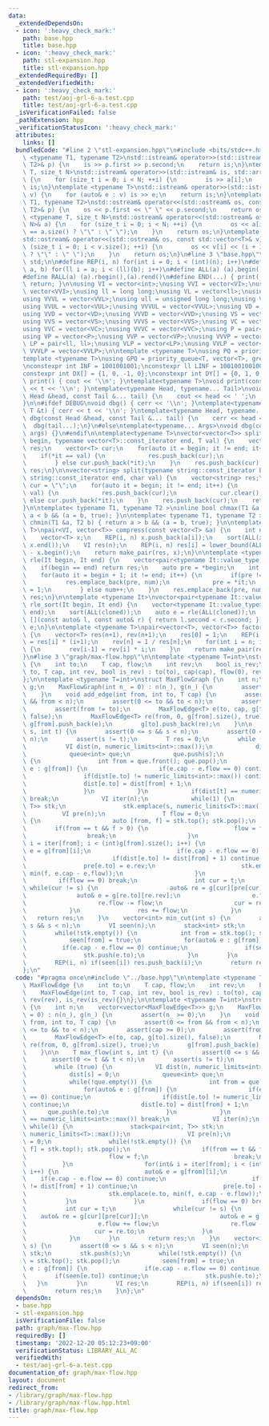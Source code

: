 ```yaml
---
data:
  _extendedDependsOn:
  - icon: ':heavy_check_mark:'
    path: base.hpp
    title: base.hpp
  - icon: ':heavy_check_mark:'
    path: stl-expansion.hpp
    title: stl-expansion.hpp
  _extendedRequiredBy: []
  _extendedVerifiedWith:
  - icon: ':heavy_check_mark:'
    path: test/aoj-grl-6-a.test.cpp
    title: test/aoj-grl-6-a.test.cpp
  _isVerificationFailed: false
  _pathExtension: hpp
  _verificationStatusIcon: ':heavy_check_mark:'
  attributes:
    links: []
  bundledCode: "#line 2 \"stl-expansion.hpp\"\n#include <bits/stdc++.h>\n\ntemplate\
    \ <typename T1, typename T2>\nstd::istream& operator>>(std::istream& is, std::pair<T1,\
    \ T2>& p) {\n    is >> p.first >> p.second;\n    return is;\n}\ntemplate <typename\
    \ T, size_t N>\nstd::istream& operator>>(std::istream& is, std::array<T, N>& a)\
    \ {\n    for (size_t i = 0; i < N; ++i) {\n        is >> a[i];\n    }\n    return\
    \ is;\n}\ntemplate <typename T>\nstd::istream& operator>>(std::istream& is, std::vector<T>&\
    \ v) {\n    for (auto& e : v) is >> e;\n    return is;\n}\ntemplate <typename\
    \ T1, typename T2>\nstd::ostream& operator<<(std::ostream& os, const std::pair<T1,\
    \ T2>& p) {\n    os << p.first << \" \" << p.second;\n    return os;\n}\ntemplate\
    \ <typename T, size_t N>\nstd::ostream& operator<<(std::ostream& os, const std::array<T,\
    \ N>& a) {\n    for (size_t i = 0; i < N; ++i) {\n        os << a[i] << (i + 1\
    \ == a.size() ? \"\" : \" \");\n    }\n    return os;\n}\ntemplate <typename T>\n\
    std::ostream& operator<<(std::ostream& os, const std::vector<T>& v) {\n    for\
    \ (size_t i = 0; i < v.size(); ++i) {\n        os << v[i] << (i + 1 == v.size()\
    \ ? \"\" : \" \");\n    }\n    return os;\n}\n#line 3 \"base.hpp\"\nusing namespace\
    \ std;\n\n#define REP(i, n) for(int i = 0; i < (int)(n); i++)\n#define FOR(i,\
    \ a, b) for(ll i = a; i < (ll)(b); i++)\n#define ALL(a) (a).begin(),(a).end()\n\
    #define RALL(a) (a).rbegin(),(a).rend()\n#define END(...) { print(__VA_ARGS__);\
    \ return; }\n\nusing VI = vector<int>;\nusing VVI = vector<VI>;\nusing VVVI =\
    \ vector<VVI>;\nusing ll = long long;\nusing VL = vector<ll>;\nusing VVL = vector<VL>;\n\
    using VVVL = vector<VVL>;\nusing ull = unsigned long long;\nusing VUL = vector<ull>;\n\
    using VVUL = vector<VUL>;\nusing VVVUL = vector<VVUL>;\nusing VD = vector<double>;\n\
    using VVD = vector<VD>;\nusing VVVD = vector<VVD>;\nusing VS = vector<string>;\n\
    using VVS = vector<VS>;\nusing VVVS = vector<VVS>;\nusing VC = vector<char>;\n\
    using VVC = vector<VC>;\nusing VVVC = vector<VVC>;\nusing P = pair<int, int>;\n\
    using VP = vector<P>;\nusing VVP = vector<VP>;\nusing VVVP = vector<VVP>;\nusing\
    \ LP = pair<ll, ll>;\nusing VLP = vector<LP>;\nusing VVLP = vector<VLP>;\nusing\
    \ VVVLP = vector<VVLP>;\n\ntemplate <typename T>\nusing PQ = priority_queue<T>;\n\
    template <typename T>\nusing GPQ = priority_queue<T, vector<T>, greater<T>>;\n\
    \nconstexpr int INF = 1001001001;\nconstexpr ll LINF = 1001001001001001001ll;\n\
    constexpr int DX[] = {1, 0, -1, 0};\nconstexpr int DY[] = {0, 1, 0, -1};\n\nvoid\
    \ print() { cout << '\\n'; }\ntemplate<typename T>\nvoid print(const T &t) { cout\
    \ << t << '\\n'; }\ntemplate<typename Head, typename... Tail>\nvoid print(const\
    \ Head &head, const Tail &... tail) {\n    cout << head << ' ';\n    print(tail...);\n\
    }\n\n#ifdef DEBUG\nvoid dbg() { cerr << '\\n'; }\ntemplate<typename T>\nvoid dbg(const\
    \ T &t) { cerr << t << '\\n'; }\ntemplate<typename Head, typename... Tail>\nvoid\
    \ dbg(const Head &head, const Tail &... tail) {\n    cerr << head << ' ';\n  \
    \  dbg(tail...);\n}\n#else\ntemplate<typename... Args>\nvoid dbg(const Args &...\
    \ args) {}\n#endif\n\ntemplate<typename T>\nvector<vector<T>> split(typename vector<T>::const_iterator\
    \ begin, typename vector<T>::const_iterator end, T val) {\n    vector<vector<T>>\
    \ res;\n    vector<T> cur;\n    for(auto it = begin; it != end; it++) {\n    \
    \    if(*it == val) {\n            res.push_back(cur);\n            cur.clear();\n\
    \        } else cur.push_back(*it);\n    }\n    res.push_back(cur);\n    return\
    \ res;\n}\n\nvector<string> split(typename string::const_iterator begin, typename\
    \ string::const_iterator end, char val) {\n    vector<string> res;\n    string\
    \ cur = \"\";\n    for(auto it = begin; it != end; it++) {\n        if(*it ==\
    \ val) {\n            res.push_back(cur);\n            cur.clear();\n        }\
    \ else cur.push_back(*it);\n    }\n    res.push_back(cur);\n    return res;\n\
    }\n\ntemplate< typename T1, typename T2 >\ninline bool chmax(T1 &a, T2 b) { return\
    \ a < b && (a = b, true); }\n\ntemplate< typename T1, typename T2 >\ninline bool\
    \ chmin(T1 &a, T2 b) { return a > b && (a = b, true); }\n\ntemplate <typename\
    \ T>\npair<VI, vector<T>> compress(const vector<T> &a) {\n    int n = a.size();\n\
    \    vector<T> x;\n    REP(i, n) x.push_back(a[i]);\n    sort(ALL(x)); x.erase(unique(ALL(x)),\
    \ x.end());\n    VI res(n);\n    REP(i, n) res[i] = lower_bound(ALL(x), a[i])\
    \ - x.begin();\n    return make_pair(res, x);\n}\n\ntemplate <typename It>\nauto\
    \ rle(It begin, It end) {\n    vector<pair<typename It::value_type, int>> res;\n\
    \    if(begin == end) return res;\n    auto pre = *begin;\n    int num = 1;\n\
    \    for(auto it = begin + 1; it != end; it++) {\n        if(pre != *it) {\n \
    \           res.emplace_back(pre, num);\n            pre = *it;\n            num\
    \ = 1;\n        } else num++;\n    }\n    res.emplace_back(pre, num);\n    return\
    \ res;\n}\n\ntemplate <typename It>\nvector<pair<typename It::value_type, int>>\
    \ rle_sort(It begin, It end) {\n    vector<typename It::value_type> cloned(begin,\
    \ end);\n    sort(ALL(cloned));\n    auto e = rle(ALL(cloned));\n    sort(ALL(e),\
    \ [](const auto& l, const auto& r) { return l.second < r.second; });\n    return\
    \ e;\n}\n\ntemplate <typename T>\npair<vector<T>, vector<T>> factorial(int n)\
    \ {\n    vector<T> res(n+1), rev(n+1);\n    res[0] = 1;\n    REP(i, n) res[i+1]\
    \ = res[i] * (i+1);\n    rev[n] = 1 / res[n];\n    for(int i = n; i > 0; i--)\
    \ {\n        rev[i-1] = rev[i] * i;\n    }\n    return make_pair(res, rev);\n\
    }\n#line 3 \"graph/max-flow.hpp\"\n\ntemplate <typename T=int>\nstruct MaxFlowEdge\
    \ {\n    int to;\n    T cap, flow;\n    int rev;\n    bool is_rev;\n    MaxFlowEdge(int\
    \ to, T cap, int rev, bool is_rev) : to(to), cap(cap), flow(0), rev(rev), is_rev(is_rev){}\n\
    };\n\ntemplate <typename T=int>\nstruct MaxFlowGraph {\n    int n;\n    vector<vector<MaxFlowEdge<T>>>\
    \ g;\n    MaxFlowGraph(int n_ = 0) : n(n_), g(n_) {\n        assert(n_ >= 0);\n\
    \    }\n    void add_edge(int from, int to, T cap) {\n        assert(0 <= from\
    \ && from < n);\n        assert(0 <= to && to < n);\n        assert(cap >= 0);\n\
    \        assert(from != to);\n        MaxFlowEdge<T> e(to, cap, g[to].size(),\
    \ false);\n        MaxFlowEdge<T> re(from, 0, g[from].size(), true);\n       \
    \ g[from].push_back(e);\n        g[to].push_back(re);\n    }\n\n    T max_flow(int\
    \ s, int t) {\n        assert(0 <= s && s < n);\n        assert(0 <= t && t <\
    \ n);\n        assert(s != t);\n        T res = 0;\n        while (true) {\n \
    \           VI dist(n, numeric_limits<int>::max());\n            dist[s] = 0;\n\
    \            queue<int> que;\n            que.push(s);\n            while(!que.empty())\
    \ {\n                int from = que.front(); que.pop();\n                for(auto&\
    \ e : g[from]) {\n                    if(e.cap - e.flow == 0) continue;\n    \
    \                if(dist[e.to] != numeric_limits<int>::max()) continue;\n    \
    \                dist[e.to] = dist[from] + 1;\n                    que.push(e.to);\n\
    \                }\n            }\n            if(dist[t] == numeric_limits<int>::max())\
    \ break;\n            VI iter(n);\n            while(1) {\n                stack<pair<int,\
    \ T>> stk;\n                stk.emplace(s, numeric_limits<T>::max());\n      \
    \          VI pre(n);\n                T flow = 0;\n                while(!stk.empty())\
    \ {\n                    auto [from, f] = stk.top(); stk.pop();\n            \
    \        if(from == t && f > 0) {\n                        flow = f;\n       \
    \                 break;\n                    }\n                    for(int&\
    \ i = iter[from]; i < (int)g[from].size(); i++) {\n                        auto&\
    \ e = g[from][i];\n                        if(e.cap - e.flow == 0) continue;\n\
    \                        if(dist[e.to] != dist[from] + 1) continue;\n        \
    \                pre[e.to] = e.rev;\n                        stk.emplace(e.to,\
    \ min(f, e.cap - e.flow));\n                    }\n                }\n       \
    \         if(flow == 0) break;\n                int cur = t;\n               \
    \ while(cur != s) {\n                    auto& re = g[cur][pre[cur]];\n      \
    \              auto& e = g[re.to][re.rev];\n                    e.flow += flow;\n\
    \                    re.flow -= flow;\n                    cur = re.to;\n    \
    \            }\n                res += flow;\n            }\n        }\n     \
    \   return res;\n    }\n    vector<int> min_cut(int s) {\n        assert(0 <=\
    \ s && s < n);\n        VI seen(n);\n        stack<int> stk;\n        stk.push(s);\n\
    \        while(!stk.empty()) {\n            int from = stk.top(); stk.pop();\n\
    \            seen[from] = true;\n            for(auto& e : g[from]) {\n      \
    \          if(e.cap - e.flow == 0) continue;\n                if(seen[e.to]) continue;\n\
    \                stk.push(e.to);\n            }\n        }\n        VI res;\n\
    \        REP(i, n) if(seen[i]) res.push_back(i);\n        return res;\n    }\n\
    };\n"
  code: "#pragma once\n#include \"../base.hpp\"\n\ntemplate <typename T=int>\nstruct\
    \ MaxFlowEdge {\n    int to;\n    T cap, flow;\n    int rev;\n    bool is_rev;\n\
    \    MaxFlowEdge(int to, T cap, int rev, bool is_rev) : to(to), cap(cap), flow(0),\
    \ rev(rev), is_rev(is_rev){}\n};\n\ntemplate <typename T=int>\nstruct MaxFlowGraph\
    \ {\n    int n;\n    vector<vector<MaxFlowEdge<T>>> g;\n    MaxFlowGraph(int n_\
    \ = 0) : n(n_), g(n_) {\n        assert(n_ >= 0);\n    }\n    void add_edge(int\
    \ from, int to, T cap) {\n        assert(0 <= from && from < n);\n        assert(0\
    \ <= to && to < n);\n        assert(cap >= 0);\n        assert(from != to);\n\
    \        MaxFlowEdge<T> e(to, cap, g[to].size(), false);\n        MaxFlowEdge<T>\
    \ re(from, 0, g[from].size(), true);\n        g[from].push_back(e);\n        g[to].push_back(re);\n\
    \    }\n\n    T max_flow(int s, int t) {\n        assert(0 <= s && s < n);\n \
    \       assert(0 <= t && t < n);\n        assert(s != t);\n        T res = 0;\n\
    \        while (true) {\n            VI dist(n, numeric_limits<int>::max());\n\
    \            dist[s] = 0;\n            queue<int> que;\n            que.push(s);\n\
    \            while(!que.empty()) {\n                int from = que.front(); que.pop();\n\
    \                for(auto& e : g[from]) {\n                    if(e.cap - e.flow\
    \ == 0) continue;\n                    if(dist[e.to] != numeric_limits<int>::max())\
    \ continue;\n                    dist[e.to] = dist[from] + 1;\n              \
    \      que.push(e.to);\n                }\n            }\n            if(dist[t]\
    \ == numeric_limits<int>::max()) break;\n            VI iter(n);\n           \
    \ while(1) {\n                stack<pair<int, T>> stk;\n                stk.emplace(s,\
    \ numeric_limits<T>::max());\n                VI pre(n);\n                T flow\
    \ = 0;\n                while(!stk.empty()) {\n                    auto [from,\
    \ f] = stk.top(); stk.pop();\n                    if(from == t && f > 0) {\n \
    \                       flow = f;\n                        break;\n          \
    \          }\n                    for(int& i = iter[from]; i < (int)g[from].size();\
    \ i++) {\n                        auto& e = g[from][i];\n                    \
    \    if(e.cap - e.flow == 0) continue;\n                        if(dist[e.to]\
    \ != dist[from] + 1) continue;\n                        pre[e.to] = e.rev;\n \
    \                       stk.emplace(e.to, min(f, e.cap - e.flow));\n         \
    \           }\n                }\n                if(flow == 0) break;\n     \
    \           int cur = t;\n                while(cur != s) {\n                \
    \    auto& re = g[cur][pre[cur]];\n                    auto& e = g[re.to][re.rev];\n\
    \                    e.flow += flow;\n                    re.flow -= flow;\n \
    \                   cur = re.to;\n                }\n                res += flow;\n\
    \            }\n        }\n        return res;\n    }\n    vector<int> min_cut(int\
    \ s) {\n        assert(0 <= s && s < n);\n        VI seen(n);\n        stack<int>\
    \ stk;\n        stk.push(s);\n        while(!stk.empty()) {\n            int from\
    \ = stk.top(); stk.pop();\n            seen[from] = true;\n            for(auto&\
    \ e : g[from]) {\n                if(e.cap - e.flow == 0) continue;\n        \
    \        if(seen[e.to]) continue;\n                stk.push(e.to);\n         \
    \   }\n        }\n        VI res;\n        REP(i, n) if(seen[i]) res.push_back(i);\n\
    \        return res;\n    }\n};\n"
  dependsOn:
  - base.hpp
  - stl-expansion.hpp
  isVerificationFile: false
  path: graph/max-flow.hpp
  requiredBy: []
  timestamp: '2022-12-20 05:12:23+09:00'
  verificationStatus: LIBRARY_ALL_AC
  verifiedWith:
  - test/aoj-grl-6-a.test.cpp
documentation_of: graph/max-flow.hpp
layout: document
redirect_from:
- /library/graph/max-flow.hpp
- /library/graph/max-flow.hpp.html
title: graph/max-flow.hpp
---
```

